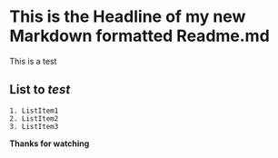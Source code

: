 # This is the Headline of my new Markdown formatted Readme.md

This is a test

## List to *test*

    1. ListItem1
    2. ListItem2
    3. ListItem3

**Thanks for watching**